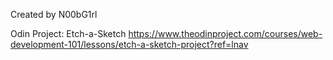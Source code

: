 Created by N00bG1rl

Odin Project: Etch-a-Sketch https://www.theodinproject.com/courses/web-development-101/lessons/etch-a-sketch-project?ref=lnav
